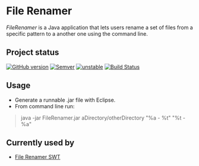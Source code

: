 # File Renamer

*FileRenamer* is a Java application that lets users rename a set of files from a specific pattern to a another one using the
command line.

## Project status
[![GitHub version](https://badge.fury.io/gh/barriosnahuel%2Ffile-renamer.svg)](http://github.com/barriosnahuel/file-renamer/releases)
[![Semver](http://img.shields.io/SemVer/2.0.0.png)](http://semver.org/spec/v2.0.0.html)
[![unstable](https://img.shields.io/badge/stability-unstable-yellow.svg)](https://nodejs.org/api/documentation.html#documentation_stability_index)
[![Build Status](https://travis-ci.org/barriosnahuel/file-renamer.svg?branch=master)](https://travis-ci.org/barriosnahuel/file-renamer)

## Usage
* Generate a runnable .jar file with Eclipse.
* From command line run:

> java -jar FileRenamer.jar aDirectory/otherDirectory "%a - %t" "%t - %a"

## Currently used by
- [File Renamer SWT](https://github.com/barriosnahuel/file-renamer_SWT)

